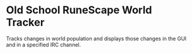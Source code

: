 # Old School RuneScape World Tracker

Tracks changes in world population and displays those changes in the GUI and in a specified IRC channel.